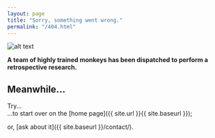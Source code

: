 ```yaml
---
layout: page
title: "Sorry, something went wrong."
permalink: "/404.html"
---
```


![alt text](http://vsevkayf.github.io/NEHSI/images/404cat.jpg "Our IT Cat")

**A team of highly trained monkeys has been dispatched to perform a retrospective research.**  

## Meanwhile...

Try...  
...to start over on the [home page]({{ site.url }}{{ site.baseurl }});  
  
or, [ask about it]({{ site.baseurl }}/contact/).

